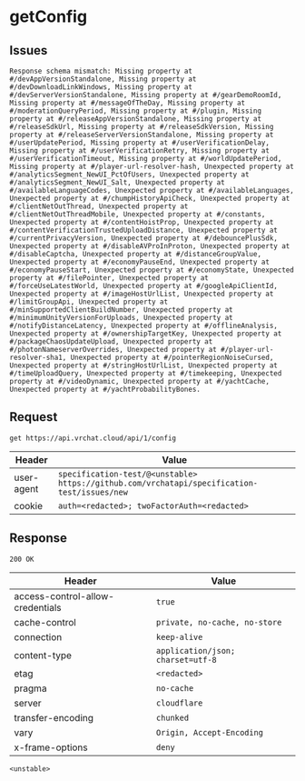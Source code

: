 # getConfig

## Issues
```
Response schema mismatch: Missing property at #/devAppVersionStandalone, Missing property at #/devDownloadLinkWindows, Missing property at #/devServerVersionStandalone, Missing property at #/gearDemoRoomId, Missing property at #/messageOfTheDay, Missing property at #/moderationQueryPeriod, Missing property at #/plugin, Missing property at #/releaseAppVersionStandalone, Missing property at #/releaseSdkUrl, Missing property at #/releaseSdkVersion, Missing property at #/releaseServerVersionStandalone, Missing property at #/userUpdatePeriod, Missing property at #/userVerificationDelay, Missing property at #/userVerificationRetry, Missing property at #/userVerificationTimeout, Missing property at #/worldUpdatePeriod, Missing property at #/player-url-resolver-hash, Unexpected property at #/analyticsSegment_NewUI_PctOfUsers, Unexpected property at #/analyticsSegment_NewUI_Salt, Unexpected property at #/availableLanguageCodes, Unexpected property at #/availableLanguages, Unexpected property at #/chumpHistoryApiCheck, Unexpected property at #/clientNetOutThread, Unexpected property at #/clientNetOutThreadMobile, Unexpected property at #/constants, Unexpected property at #/contentHoistProp, Unexpected property at #/contentVerificationTrustedUploadDistance, Unexpected property at #/currentPrivacyVersion, Unexpected property at #/debouncePlusSdk, Unexpected property at #/disableAVProInProton, Unexpected property at #/disableCaptcha, Unexpected property at #/distanceGroupValue, Unexpected property at #/economyPauseEnd, Unexpected property at #/economyPauseStart, Unexpected property at #/economyState, Unexpected property at #/filePointer, Unexpected property at #/forceUseLatestWorld, Unexpected property at #/googleApiClientId, Unexpected property at #/imageHostUrlList, Unexpected property at #/limitGroupApi, Unexpected property at #/minSupportedClientBuildNumber, Unexpected property at #/minimumUnityVersionForUploads, Unexpected property at #/notifyDistanceLatency, Unexpected property at #/offlineAnalysis, Unexpected property at #/ownershipTargetKey, Unexpected property at #/packageChaosUpdateUpload, Unexpected property at #/photonNameserverOverrides, Unexpected property at #/player-url-resolver-sha1, Unexpected property at #/pointerRegionNoiseCursed, Unexpected property at #/stringHostUrlList, Unexpected property at #/timeUploadQuery, Unexpected property at #/timekeeping, Unexpected property at #/videoDynamic, Unexpected property at #/yachtCache, Unexpected property at #/yachtProbabilityBones.
```

## Request
`get https://api.vrchat.cloud/api/1/config`

| Header | Value |
| ------ | ----- |
| user-agent | `specification-test/@<unstable> https://github.com/vrchatapi/specification-test/issues/new` |
| cookie | `auth=<redacted>; twoFactorAuth=<redacted>` |


## Response
`200 OK`

| Header | Value |
| ------ | ----- |
| access-control-allow-credentials | `true` |
| cache-control | `private, no-cache, no-store` |
| connection | `keep-alive` |
| content-type | `application/json; charset=utf-8` |
| etag | `<redacted>` |
| pragma | `no-cache` |
| server | `cloudflare` |
| transfer-encoding | `chunked` |
| vary | `Origin, Accept-Encoding` |
| x-frame-options | `deny` |

```jsonc
<unstable>
```
